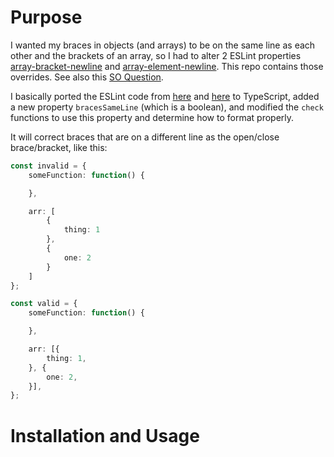 # Purpose

I wanted my braces in objects (and arrays) to be on the same line as each other and the brackets of an array, so I had to alter 2 ESLint properties [array-bracket-newline](https://eslint.org/docs/latest/rules/array-bracket-newline) and [array-element-newline](https://eslint.org/docs/latest/rules/array-element-newline).  This repo contains those overrides.  See also this [SO Question](https://stackoverflow.com/questions/55502657/js-array-of-objects-formatting).

I basically ported the ESLint code from [here](https://github.com/eslint/eslint/blob/ba89c73261f7fd1b6cdd50cfaeb8f4ce36101757/lib/rules/array-bracket-newline.js) and [here](https://github.com/eslint/eslint/blob/ba89c73261f7fd1b6cdd50cfaeb8f4ce36101757/lib/rules/array-element-newline.js) to TypeScript, added a new property `bracesSameLine` (which is a boolean), and modified the `check` functions to use this property and determine how to format properly.

It will correct braces that are on a different line as the open/close brace/bracket, like this:

```ts
const invalid = {
    someFunction: function() {

    },

    arr: [
        {
            thing: 1
        },
        {
            one: 2
        }
    ]
};

const valid = {
    someFunction: function() {

    },

    arr: [{
        thing: 1,
    }, {
        one: 2,
    }],
};
```

# Installation and Usage

